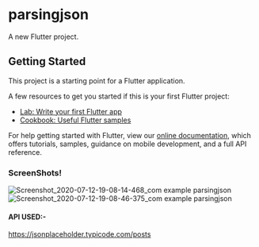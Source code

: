 # parsingjson

A new Flutter project.

## Getting Started

This project is a starting point for a Flutter application.

A few resources to get you started if this is your first Flutter project:

- [Lab: Write your first Flutter app](https://flutter.dev/docs/get-started/codelab)
- [Cookbook: Useful Flutter samples](https://flutter.dev/docs/cookbook)

For help getting started with Flutter, view our
[online documentation](https://flutter.dev/docs), which offers tutorials,
samples, guidance on mobile development, and a full API reference.


### ScreenShots!
![Screenshot_2020-07-12-19-08-14-468_com example parsingjson](https://user-images.githubusercontent.com/43842153/87248222-00649c00-c476-11ea-9c69-659a7ddde62d.jpg)
![Screenshot_2020-07-12-19-08-46-375_com example parsingjson](https://user-images.githubusercontent.com/43842153/87248224-022e5f80-c476-11ea-9fd3-9955116fd327.jpg)


#### API USED:-
https://jsonplaceholder.typicode.com/posts
